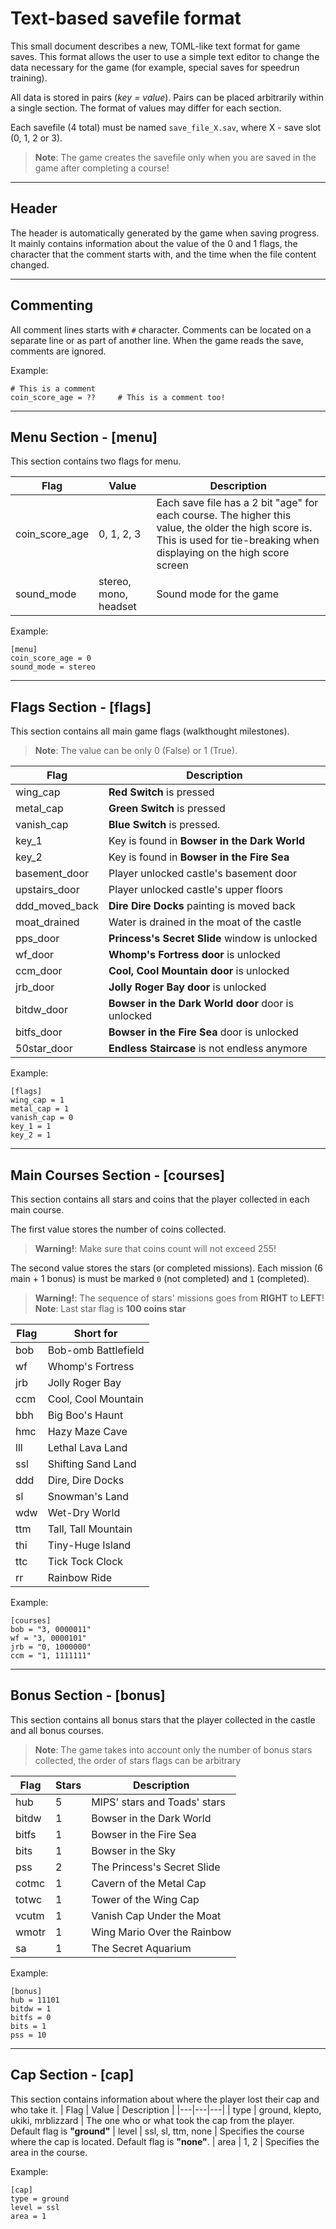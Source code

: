 # Text-based savefile format
This small document describes a new, TOML-like text format for game saves. This format allows the user to use a simple text editor to change the data necessary for the game (for example, special saves for speedrun training).

All data is stored in pairs (*key = value*). Pairs can be placed arbitrarily within a single section. The format of values may differ for each section.

Each savefile (4 total) must be named `save_file_X.sav`, where X - save slot (0, 1, 2 or 3).

> **Note**: The game creates the savefile only when you are saved in the game after completing a course!
___
## Header
The header is automatically generated by the game when saving progress. It mainly contains information about the value of the 0 and 1 flags, the character that the comment starts with, and the time when the file content changed.

___
## Commenting
All comment lines starts with `#` character. Comments can be located on a separate line or as part of another line. When the game reads the save, comments are ignored.

Example:
```
# This is a comment
coin_score_age = ??     # This is a comment too!
```

___
## Menu Section - [menu]
This section contains two flags for menu. 

| Flag | Value | Description |
|---|---|---|
| coin_score_age | 0, 1, 2, 3 | Each save file has a 2 bit "age"    for each course. The higher this value, the older the high score is. This is used for tie-breaking when displaying on the high score screen
| sound_mode | stereo, mono, headset | Sound mode for the game

Example:
```
[menu]
coin_score_age = 0
sound_mode = stereo
```
___
## Flags Section - [flags]
This section contains all main game flags (walkthought milestones).
> **Note**: The value can be only 0 (False) or 1 (True).

| Flag | Description |
|---|---|
| wing_cap | **Red Switch** is pressed 
| metal_cap | **Green Switch** is pressed
| vanish_cap | **Blue Switch** is pressed. 
| key_1 | Key is found in **Bowser in the Dark World**
| key_2 | Key is found in **Bowser in the Fire Sea**
| basement_door | Player unlocked castle's basement door
| upstairs_door | Player unlocked castle's upper floors
| ddd_moved_back | **Dire Dire Docks** painting is moved back 
| moat_drained | Water is drained in the moat of the castle
| pps_door | **Princess's Secret Slide** window is unlocked
| wf_door | **Whomp's Fortress door** is unlocked
| ccm_door | **Cool, Cool Mountain door** is unlocked
| jrb_door | **Jolly Roger Bay door** is unlocked
| bitdw_door | **Bowser in the Dark World door** door is unlocked
| bitfs_door | **Bowser in the Fire Sea** door is unlocked 
| 50star_door | **Endless Staircase** is not endless anymore

Example:
```
[flags]
wing_cap = 1
metal_cap = 1
vanish_cap = 0
key_1 = 1
key_2 = 1
```
___
## Main Courses Section - [courses]
This section contains all stars and coins that the player collected in each main course.

The first value stores the number of coins collected.
> **Warning!**: Make sure that coins count will not exceed 255!

The second value stores the stars (or completed missions). Each mission (6 main + 1 bonus) is must be marked `0` (not completed) and `1` (completed). 
> **Warning!**: The sequence of stars' missions goes from **RIGHT** to **LEFT**!
> **Note**: Last star flag is **100 coins star**

| Flag | Short for |
|---|---|
| bob | Bob-omb Battlefield |
| wf | Whomp's Fortress
| jrb | Jolly Roger Bay
| ccm | Cool, Cool Mountain
| bbh | Big Boo's Haunt
| hmc | Hazy Maze Cave
| lll | Lethal Lava Land
| ssl | Shifting Sand Land
| ddd | Dire, Dire Docks
| sl | Snowman's Land
| wdw | Wet-Dry World
| ttm | Tall, Tall Mountain
| thi | Tiny-Huge Island
| ttc | Tick Tock Clock
| rr | Rainbow Ride

Example:
```
[courses]
bob = "3, 0000011"
wf = "3, 0000101"
jrb = "0, 1000000"
ccm = "1, 1111111"
```
___
## Bonus Section - [bonus]
This section contains all bonus stars that the player collected in the castle and all bonus courses.
> **Note**: The game takes into account only the number of bonus stars collected, the order of stars flags can be arbitrary

| Flag | Stars | Description |
|---|---|---|
| hub | 5 | MIPS' stars and Toads' stars
| bitdw | 1 | Bowser in the Dark World 
| bitfs | 1 | Bowser in the Fire Sea 
| bits | 1 | Bowser in the Sky
| pss | 2 | The Princess's Secret Slide
| cotmc | 1 | Cavern of the Metal Cap
| totwc | 1 | Tower of the Wing Cap
| vcutm | 1 | Vanish Cap Under the Moat
| wmotr | 1 | Wing Mario Over the Rainbow
| sa | 1 | The Secret Aquarium

Example:
```
[bonus]
hub = 11101
bitdw = 1
bitfs = 0
bits = 1
pss = 10
```
___
## Cap Section - [cap]
This section contains information about where the player lost their cap and who take it.
| Flag | Value | Description |
|---|---|---|
| type | ground, klepto, ukiki, mrblizzard | The one who or what took the cap from the player. Default flag is **"ground"**
| level | ssl, sl, ttm, none | Specifies the course where the cap is located. Default flag is **"none"**.
| area | 1, 2 | Specifies the area in the course.

Example:
```
[cap]
type = ground
level = ssl
area = 1
```